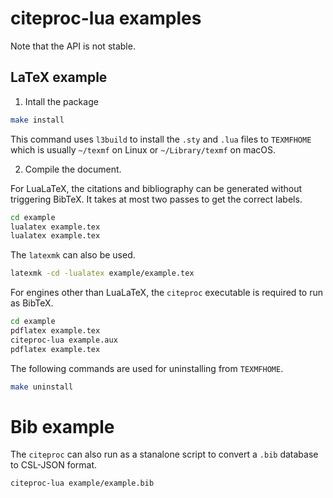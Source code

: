 # citeproc-lua examples

Note that the API is not stable.

## LaTeX example

1. Intall the package

```bash
make install
```

This command uses `l3build` to install the `.sty` and `.lua` files to `TEXMFHOME` which is usually `~/texmf` on Linux or `~/Library/texmf` on macOS.

2. Compile the document.

For LuaLaTeX, the citations and bibliography can be generated without triggering BibTeX. It takes at most two passes to get the correct labels.

```bash
cd example
lualatex example.tex
lualatex example.tex
```

The `latexmk` can also be used.
```bash
latexmk -cd -lualatex example/example.tex
```

For engines other than LuaLaTeX, the `citeproc` executable is required to run as BibTeX.

```bash
cd example
pdflatex example.tex
citeproc-lua example.aux
pdflatex example.tex
```


The following commands are used for uninstalling from `TEXMFHOME`.

```bash
make uninstall
```

# Bib example

The `citeproc` can also run as a stanalone script to convert a `.bib` database to CSL-JSON format.

```bash
citeproc-lua example/example.bib
```
